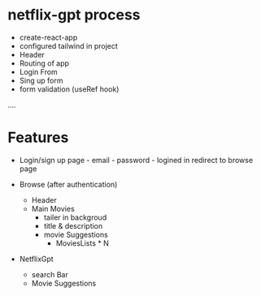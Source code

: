 # netflix-gpt process

- create-react-app 
- configured tailwind in project
- Header
- Routing of app
- Login From
- Sing up form
- form validation (useRef hook)





....
# Features
- Login/sign up page
      - email
      - password
      - logined in redirect to browse page
- Browse (after authentication)
  - Header
  - Main Movies
      - tailer in backgroud
      - title & description
      - movie Suggestions
         - MoviesLists * N 

- NetflixGpt
  - search Bar
  - Movie Suggestions